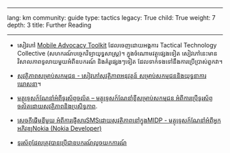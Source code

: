 

---

lang: km
community: guide
type: tactics
legacy: True
child: True
weight: 7
depth: 3
title: Further Reading

---

* សៀវភៅ [Mobile Advocacy Toolkit](http://mobiles.tacticaltech.org) ដែលចេញដោយអង្គការ Tactical Technology Collective (សហករណ៍បច្ចេកវិទ្យាយុទ្ធសាស្ត្រ)។ ក្នុងចំណោមវត្ថុផ្សេងទៀត សៀវភៅនេះមានវិសាលភាពទូលាយមួយអំពីឧបករណ៍ និងគំរូផ្សេងៗទៀត ដែលទាក់ទងទៅនឹងការប្រើប្រាស់ពួកវា។

* [សុវត្ថិភាពសម្រាប់សកម្មជន - សៀវភៅសុវត្ថិភាពអនុវត្តន៍ សម្រាប់សកម្មជននិងយុទ្ធនាការឃោសនា](http://www.activistsecurity.org/)។

* [មគ្គុទ្ទេសក៍ណែនាំអំពីទូរស័ព្ទចល័ត – មគ្គុទ្ទេសក៍ណែនាំខ្លីសម្រាប់សកម្មជន អំពីការប្រើទូរស័ព្ទចល័តដោយសុវត្ថិភាពនិងប្រសិទ្ធភាព](http://www.freebeagles.org/articles/mobile_phones.html).

* [សេចក្តីផ្តើមខ្លីមួយ អំពីការផ្ញើសារSMSដោយសុវត្ថិភាពនៅក្នុងMIDP - មគ្គុទ្ទេសក៍ណែនាំអំពីអ្នកអភិវឌ្ឍNokia (Nokia Developer)](http://sw.nokia.com/id/5274b81c-12d0-43bb-8d89-26f6a1ae111f/A_Brief_Introduction_to_Secure_SMS_Messaging_in_MIDP_en.pdf)

* [ទូរស័ព្ទដែលត្រូវបានប្រើជាឧបករណ៍លួចយកការណ៍](http://www.mysecured.com/?p=127)


